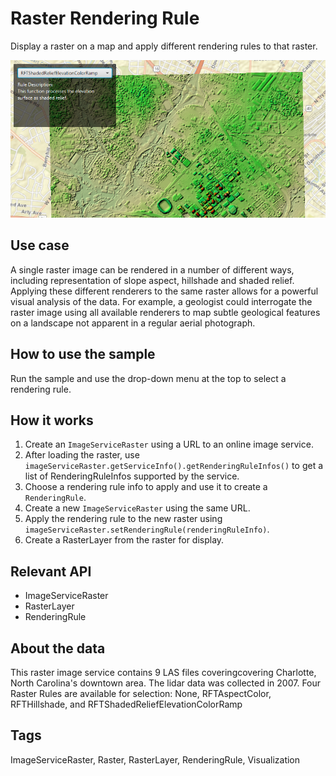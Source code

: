 <h1>Raster Rendering Rule</h1>

<p>Display a raster on a map and apply different rendering rules to that raster.</p>

<p><img src="RasterRenderingRule.png"/></p>

<h2>Use case</h1>

<p>A single raster image can be rendered in a number of different ways, including representation of slope aspect, hillshade and shaded relief. Applying these different renderers to the same raster allows for a powerful visual analysis of the data. For example, a geologist could interrogate the raster image using all available renderers to map subtle geological features on a landscape not apparent in a regular aerial photograph.</p>

<h2>How to use the sample</h2>

<p>Run the sample and use the drop-down menu at the top to select a rendering rule.</p>

<h2>How it works</h2>

<ol>
  <li> Create an <code>ImageServiceRaster</code> using a URL to an online image service. </li>
  <li> After loading the raster, use <code>imageServiceRaster.getServiceInfo().getRenderingRuleInfos()</code> to get a list of RenderingRuleInfos supported by the service. </li>
  <li> Choose a rendering rule info to apply and use it to create a <code>RenderingRule</code>. </li>
  <li> Create a new <code>ImageServiceRaster</code> using the same URL. </li>
  <li> Apply the rendering rule to the new raster using <code>imageServiceRaster.setRenderingRule(renderingRuleInfo)</code>. </li>
  <li> Create a RasterLayer from the raster for display. </li>
</ol>

<h2>Relevant API</h2>

<ul>
  <li>ImageServiceRaster</li>
  <li>RasterLayer</li>
  <li>RenderingRule</li>
</ul>

<h2>About the data</h2>

<p>This raster image service contains 9 LAS files coveringcovering Charlotte, North Carolina's downtown area. The lidar data was collected in 2007. Four Raster Rules are available for selection: None, RFTAspectColor, RFTHillshade, and RFTShadedReliefElevationColorRamp</p>

<h2>Tags</h2>

<p>ImageServiceRaster, Raster, RasterLayer, RenderingRule, Visualization</p>

